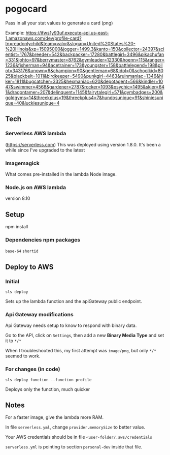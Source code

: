 # pogocard

Pass in all your stat values to generate a card (png)

Example:
https://ifws1y93uf.execute-api.us-east-1.amazonaws.com/dev/profile-card?tn=readonlychild&team=valor&slogan=United%20States%20-%20Illinois&xp=15095000&jogger=1499.3&kanto=150&collector=24397&scientist=1767&breeder=542&backpacker=17280&battlegirl=3496&pikachufan=331&johto=97&berrymaster=8762&gymleader=12330&hoenn=115&ranger=1236&fisherman=94&acetrainer=173&youngster=158&battlelegend=198&pilot=343176&unown=6&champion=90&gentleman=68&idol=0&schoolkid=8025&blackbelt=1011&birdkeeper=5490&punkgirl=4463&ruinmaniac=1346&hiker=1811&bugcatcher=3325&hexmaniac=620&depotagent=566&kindler=1047&swimmer=4568&gardener=2787&rocker=1093&psychic=1495&skier=641&dragontamer=207&delinquent=1145&fairytalegirl=571&gymbadges=200&goldgyms=14&threekplus=19&threekplus4=7&hundosunique=91&shiniesunique=40&luckiesunique=4

## Tech

### Serverless AWS lambda

(https://serverless.com)
This was deployed using version 1.8.0.
It's been a while since I've upgraded to the latest

### Imagemagick

What comes pre-installed in the lambda Node image.

### Node.js on AWS lambda

version 8.10

## Setup

npm install

### Dependencies npm packages

`base-64` `shortid`

## Deploy to AWS

### Initial

`sls deploy`

Sets up the lambda function and the apiGateway public endpoint.

### Api Gateway modifications

Api Gateway needs setup to know to respond with binary data.

Go to the API, click on `Settings`, then add a new **Binary Media Type** and set it to `*/*`

When I troubleshooted this, my first attempt was `image/png`, but only `*/*` seemed to work.


### For changes (in code)

`sls deploy function --function profile`

Deploys only the function, much quicker

## Notes

For a faster image, give the lambda more RAM.

In file `serverless.yml`, change `provider.memorySize` to better value.

Your AWS credentials should be in file `<user-folder/.aws/credentials`

`serverless.yml` is pointing to section `personal-dev` inside that file.

